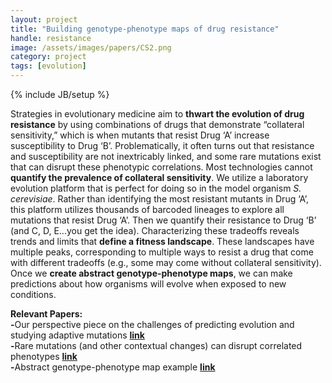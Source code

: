 ```yaml
---
layout: project
title: "Building genotype-phenotype maps of drug resistance"
handle: resistance
image: /assets/images/papers/CS2.png
category: project
tags: [evolution]
---
```

{% include JB/setup %}

Strategies in evolutionary medicine aim to <b>thwart the evolution of drug resistance</b> by using combinations of drugs that demonstrate “collateral sensitivity,” which is when mutants that resist Drug ‘A’ increase susceptibility to Drug ‘B’. Problematically, it often turns out that resistance and susceptibility are not inextricably linked, and some rare mutations exist that can disrupt these phenotypic correlations. Most technologies cannot <b>quantify the prevalence of collateral sensitivity</b>. We utilize a laboratory evolution platform that is perfect for doing so in the model organism <i>S. cerevisiae</i>. Rather than identifying the most resistant mutants in Drug ‘A’, this platform utilizes thousands of barcoded lineages to explore all mutations that resist Drug ‘A’. Then we quantify their resistance to Drug ‘B’ (and C, D, E...you get the idea). Characterizing these tradeoffs reveals trends and limits that <b>define a fitness landscape</b>. These landscapes have multiple peaks, corresponding to multiple ways to resist a drug that come with different tradeoffs (e.g., some may come without collateral sensitivity). Once we <b>create abstract genotype-phenotype maps</b>, we can make predictions about how organisms will evolve when exposed to new conditions. 

<b>Relevant Papers:</b><br>
<b>-</b>Our perspective piece on the challenges of predicting evolution and studying adaptive mutations <b>[link](https://kgslab.org/papers/paper/adaptation-challenges)</b><br>
<b>-</b>Rare mutations (and other contextual changes) can disrupt correlated phenotypes <b>[link](https://kgslab.org/papers/paper/extent-of-pleiotropy)</b><br>
<b>-</b>Abstract genotype-phenotype map example <b>[link](https://kgslab.org/papers/paper/local-modularity-global-pleiotropy)</b>